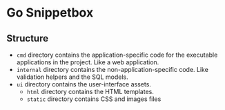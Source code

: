 # Go Snippetbox

## Structure
- `cmd` directory contains the application-specific code for the executable applications in the project. Like a web application.
- `internal` directory contains the non-application-specific code. Like validation helpers and the SQL models.
- `ui` directory contains the user-interface assets.
    - `html` directory contains the HTML templates.
    - `static` directory contains CSS and images files